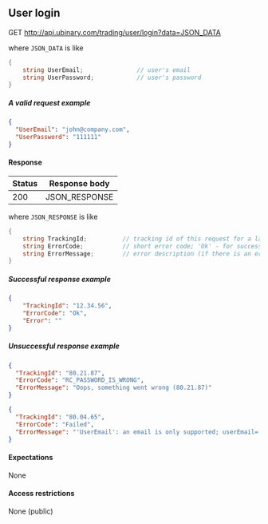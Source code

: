 ## User login

GET http://api.ubinary.com/trading/user/login?data=JSON_DATA

where `JSON_DATA` is like

```C#
{
    string UserEmail;               // user's email
    string UserPassword;            // user's password
}
```

##### A valid request example

```json
{
  "UserEmail": "john@company.com",
  "UserPassword": "111111"
}
```


#### Response

Status | Response body
-------|--------------
200    | JSON_RESPONSE

where `JSON_RESPONSE` is like

```C#
{
    string TrackingId;          // tracking id of this request for a later troubleshooting
    string ErrorCode;           // short error code; 'Ok' - for successful request
    string ErrorMessage;        // error description (if there is an error)
}
```

##### Successful response example

```json
{
    "TrackingId": "12.34.56",
    "ErrorCode": "Ok",
    "Error": ""
}
```


##### Unsuccessful response example

```json
{
  "TrackingId": "80.21.87",
  "ErrorCode": "RC_PASSWORD_IS_WRONG",
  "ErrorMessage": "Oops, something went wrong (80.21.87)"
}
```

```json
{
  "TrackingId": "80.04.65",
  "ErrorCode": "Failed",
  "ErrorMessage": "'UserEmail': an email is only supported; userEmail='284695'"
}
```

#### Expectations
None


#### Access restrictions
None (public)
